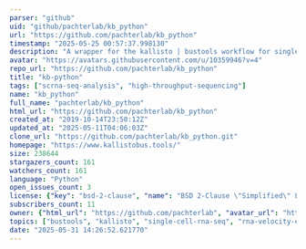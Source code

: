 ```yaml
---
parser: "github"
uid: "github/pachterlab/kb_python"
url: "https://github.com/pachterlab/kb_python"
timestamp: "2025-05-25 00:57:37.998130"
description: "A wrapper for the kallisto | bustools workflow for single-cell RNA-seq pre-processing"
avatar: "https://avatars.githubusercontent.com/u/10359946?v=4"
repo_url: "https://github.com/pachterlab/kb_python"
title: "kb‑python"
tags: ["scrna-seq-analysis", "high-throughput-sequencing"]
name: "kb_python"
full_name: "pachterlab/kb_python"
html_url: "https://github.com/pachterlab/kb_python"
created_at: "2019-10-14T23:50:12Z"
updated_at: "2025-05-11T04:06:03Z"
clone_url: "https://github.com/pachterlab/kb_python.git"
homepage: "https://www.kallistobus.tools/"
size: 238644
stargazers_count: 161
watchers_count: 161
language: "Python"
open_issues_count: 3
license: {"key": "bsd-2-clause", "name": "BSD 2-Clause \"Simplified\" License", "spdx_id": "BSD-2-Clause", "url": "https://api.github.com/licenses/bsd-2-clause", "node_id": "MDc6TGljZW5zZTQ="}
subscribers_count: 11
owner: {"html_url": "https://github.com/pachterlab", "avatar_url": "https://avatars.githubusercontent.com/u/10359946?v=4", "login": "pachterlab", "type": "Organization"}
topics: ["bustools", "kallisto", "single-cell-rna-seq", "rna-velocity-estimation", "scrna-seq", "kb-python"]
date: "2025-05-31 14:26:52.621770"
---
```

